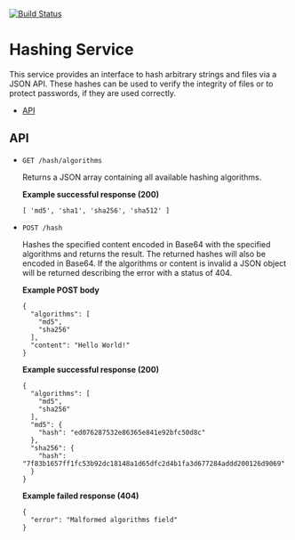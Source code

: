 [![Build Status](https://travis-ci.com/LimeEng/HashingService.svg?branch=master)](https://travis-ci.com/LimeEng/HashingService)

# Hashing Service

This service provides an interface to hash arbitrary strings and files via a JSON API. These hashes can be used to verify the integrity of files or to protect passwords, if they are used correctly.

- [API](#api)

## API

- `GET /hash/algorithms`

  Returns a JSON array containing all available hashing algorithms.

  **Example successful response (200)**
  ```
  [ 'md5', 'sha1', 'sha256', 'sha512' ]
  ```

- `POST /hash`

  Hashes the specified content encoded in Base64 with the specified algorithms and returns the result. The returned hashes will also be encoded in Base64. If the algorithms or content is invalid a JSON object will be returned describing the error with a status of 404.

  **Example POST body**
  ```
  {
    "algorithms": [
      "md5",
      "sha256"
    ],
    "content": "Hello World!"
  }
  ```
  **Example successful response (200)**
  ```
  {
    "algorithms": [
      "md5",
      "sha256"
    ],
    "md5": {
      "hash": "ed076287532e86365e841e92bfc50d8c"
    },
    "sha256": {
      "hash": "7f83b1657ff1fc53b92dc18148a1d65dfc2d4b1fa3d677284addd200126d9069"
    }
  }
  ```
  **Example failed response (404)**
  ```
  {
    "error": "Malformed algorithms field"
  }
  ```
